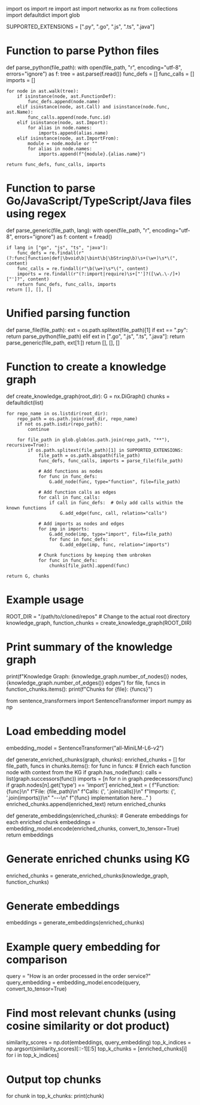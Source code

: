 import os
import re
import ast
import networkx as nx
from collections import defaultdict
import glob

SUPPORTED_EXTENSIONS = [".py", ".go", ".js", ".ts", ".java"]

# Function to parse Python files
def parse_python(file_path):
    with open(file_path, "r", encoding="utf-8", errors="ignore") as f:
        tree = ast.parse(f.read())
    func_defs = []
    func_calls = []
    imports = []

    for node in ast.walk(tree):
        if isinstance(node, ast.FunctionDef):
            func_defs.append(node.name)
        elif isinstance(node, ast.Call) and isinstance(node.func, ast.Name):
            func_calls.append(node.func.id)
        elif isinstance(node, ast.Import):
            for alias in node.names:
                imports.append(alias.name)
        elif isinstance(node, ast.ImportFrom):
            module = node.module or ""
            for alias in node.names:
                imports.append(f"{module}.{alias.name}")

    return func_defs, func_calls, imports

# Function to parse Go/JavaScript/TypeScript/Java files using regex
def parse_generic(file_path, lang):
    with open(file_path, "r", encoding="utf-8", errors="ignore") as f:
        content = f.read()

    if lang in ["go", "js", "ts", "java"]:
        func_defs = re.findall(r"(?:func|function|def|\bvoid\b|\bint\b|\bString\b)\s+(\w+)\s*\(", content)
        func_calls = re.findall(r"\b(\w+)\s*\(", content)
        imports = re.findall(r"(?:import|require)\s+["']?([\w\.\-/]+)["']?", content)
        return func_defs, func_calls, imports
    return [], [], []

# Unified parsing function
def parse_file(file_path):
    ext = os.path.splitext(file_path)[1]
    if ext == ".py":
        return parse_python(file_path)
    elif ext in [".go", ".js", ".ts", ".java"]:
        return parse_generic(file_path, ext[1:])
    return [], [], []

# Function to create a knowledge graph
def create_knowledge_graph(root_dir):
    G = nx.DiGraph()
    chunks = defaultdict(list)

    for repo_name in os.listdir(root_dir):
        repo_path = os.path.join(root_dir, repo_name)
        if not os.path.isdir(repo_path):
            continue

        for file_path in glob.glob(os.path.join(repo_path, "**"), recursive=True):
            if os.path.splitext(file_path)[1] in SUPPORTED_EXTENSIONS:
                file_path = os.path.abspath(file_path)
                func_defs, func_calls, imports = parse_file(file_path)

                # Add functions as nodes
                for func in func_defs:
                    G.add_node(func, type="function", file=file_path)

                # Add function calls as edges
                for call in func_calls:
                    if call in func_defs:  # Only add calls within the known functions
                        G.add_edge(func, call, relation="calls")

                # Add imports as nodes and edges
                for imp in imports:
                    G.add_node(imp, type="import", file=file_path)
                    for func in func_defs:
                        G.add_edge(imp, func, relation="imports")

                # Chunk functions by keeping them unbroken
                for func in func_defs:
                    chunks[file_path].append(func)

    return G, chunks

# Example usage
ROOT_DIR = "/path/to/cloned/repos"  # Change to the actual root directory
knowledge_graph, function_chunks = create_knowledge_graph(ROOT_DIR)

# Print summary of the knowledge graph
print(f"Knowledge Graph: {knowledge_graph.number_of_nodes()} nodes, {knowledge_graph.number_of_edges()} edges")
for file, funcs in function_chunks.items():
    print(f"Chunks for {file}: {funcs}")
    
    
    
    
    
    
from sentence_transformers import SentenceTransformer
import numpy as np

# Load embedding model
embedding_model = SentenceTransformer("all-MiniLM-L6-v2")

def generate_enriched_chunks(graph, chunks):
    enriched_chunks = []
    for file_path, funcs in chunks.items():
        for func in funcs:
            # Enrich each function node with context from the KG
            if graph.has_node(func):
                calls = list(graph.successors(func))
                imports = [n for n in graph.predecessors(func) if graph.nodes[n].get('type') == 'import']
                enriched_text = (
                    f"Function: {func}\n"
                    f"File: {file_path}\n"
                    f"Calls: {', '.join(calls)}\n"
                    f"Imports: {', '.join(imports)}\n"
                    "---\n"
                    f"{func} implementation here..."
                )
                enriched_chunks.append(enriched_text)
    return enriched_chunks

def generate_embeddings(enriched_chunks):
    # Generate embeddings for each enriched chunk
    embeddings = embedding_model.encode(enriched_chunks, convert_to_tensor=True)
    return embeddings

# Generate enriched chunks using KG
enriched_chunks = generate_enriched_chunks(knowledge_graph, function_chunks)

# Generate embeddings
embeddings = generate_embeddings(enriched_chunks)

# Example query embedding for comparison
query = "How is an order processed in the order service?"
query_embedding = embedding_model.encode(query, convert_to_tensor=True)

# Find most relevant chunks (using cosine similarity or dot product)
similarity_scores = np.dot(embeddings, query_embedding)
top_k_indices = np.argsort(similarity_scores)[::-1][:5]
top_k_chunks = [enriched_chunks[i] for i in top_k_indices]

# Output top chunks
for chunk in top_k_chunks:
    print(chunk)
